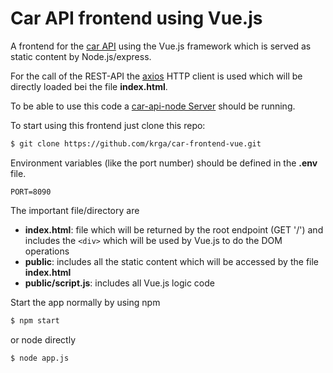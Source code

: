 # Car API frontend using Vue.js

A frontend for the [car API](https://github.com/krga/car-api-node) using the Vue.js framework which is served as static content by Node.js/express.

For the call of the REST-API the [axios](https://github.com/axios/axios) HTTP client is used which will be directly loaded bei the file **index.html**.

To be able to use this code a [car-api-node Server](https://github.com/krga/car-api-node) should be running.

To start using this frontend just clone this repo:

``` bash
$ git clone https://github.com/krga/car-frontend-vue.git
```

Environment variables (like the port number) should be defined in the **.env** file. 

``` 
PORT=8090
```

The important file/directory are

- **index.html**: file which will be returned by the root endpoint (GET '/') and includes the `<div>` which will be used by Vue.js to do the DOM operations
- **public**: includes all the static content which will be accessed by the file **index.html**
- **public/script.js**: includes all Vue.js logic code


Start the app normally by using npm 

``` bash
$ npm start
```

or node directly

``` bash
$ node app.js
```